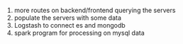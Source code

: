 1. more routes on backend/frontend querying the servers
2. populate the servers with some data
3. Logstash to connect es and mongodb
4. spark program for processing on mysql data
